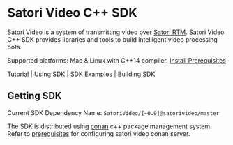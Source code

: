 # Satori Video C++ SDK

Satori Video is a system of transmitting video over [Satori RTM](https://www.satori.com/docs/using-satori/overview).
Satori Video C++ SDK provides libraries and tools to build intelligent 
video processing bots.

Supported platforms: Mac & Linux with C++14 compiler. [Install Prerequisites](docs/prerequisites.md)

[Tutorial](docs/tutorial.md) 
| [Using SDK](docs/using_sdk.md) 
| [SDK Examples](https://github.com/satori-com/satori-video-sdk-cpp-examples) 
| [Building SDK](docs/building_sdk.md)

## Getting SDK

Current SDK Dependency Name: `SatoriVideo/[~0.9]@satorivideo/master` 

The SDK is distributed using [conan](https://conan.io/) c++ package management system.
Refer to [prerequisites](docs/prerequisites.md) for configuring satori video conan server.
